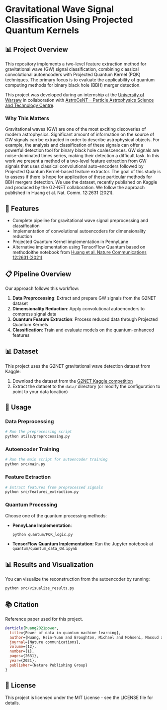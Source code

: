 # Gravitational Wave Signal Classification Using Projected Quantum Kernels

## 📊 Project Overview

This repository implements a two-level feature extraction method for gravitational wave (GW) signal classification, combining classical convolutional autoencoders with Projected Quantum Kernel (PQK) techniques. The primary focus is to evaluate the applicability of quantum computing methods for binary black hole (BBH) merger detection.

This project was developed during an internship at the [University of Warsaw](https://www.uw.edu.pl/) in collaboration with [AstroCeNT – Particle Astrophysics Science and Technology Centre](https://astrocent.camk.edu.pl/).

### Why This Matters

Gravitational waves (GW) are one of the most exciting discoveries of
modern astrophysics. Significant amount of information on the source of
GW signals can be extracted in order to describe astrophysical objects.
For example, the analysis and classification of these signals can offer
a powerful detection tool for binary black hole coalescences. GW signals
are noise-dominated times series, making their detection a difficult
task. In this work we present a method of a two-level feature extraction
from GW signals that uses classical convolutional auto-encoders followed
by Projected Quantum Kernel-based feature extractor. The goal of this
study is to assess if there is hope for application of these particular
methods for BBH mergers detection. We use the dataset, recently
published on Kaggle and produced by the G2-NET collaboration.
We follow the approach published in Huang et al. Nat. Comm. 12:2631 (2021).

## 🚀 Features

- Complete pipeline for gravitational wave signal preprocessing and classification
- Implementation of convolutional autoencoders for dimensionality reduction
- Projected Quantum Kernel implementation in PennyLane
- Alternative implementation using TensorFlow Quantum based on methodolthe notebook from [Huang et al. Nature Communications 12:2631 (2021)](https://www.nature.com/articles/s41467-021-22847-0)

## 📋 Pipeline Overview

Our approach follows this workflow:

1. **Data Preprocessing**: Extract and prepare GW signals from the G2NET dataset
2. **Dimensionality Reduction**: Apply convolutional autoencoders to compress signal data
3. **Quantum Feature Extraction**: Process reduced data through Projected Quantum Kernels
4. **Classification**: Train and evaluate models on the quantum-enhanced features

## 📊 Dataset

This project uses the G2NET gravitational wave detection dataset from Kaggle:

1. Download the dataset from the [G2NET Kaggle competition](https://www.kaggle.com/competitions/g2net-gravitational-wave-detection/overview)
2. Extract the dataset to the `data/` directory (or modify the configuration to point to your data location)

## 🔬 Usage

### Data Preprocessing

```bash
# Run the preprocessing script
python utils/preprocessing.py
```

### Autoencoder Training

```bash
# Run the main script for autoencoder training
python src/main.py
```

### Feature Extraction

```bash
# Extract features from preprocessed signals
python src/features_extraction.py
```

### Quantum Processing

Choose one of the quantum processing methods:

- **PennyLane Implementation**:
  ```bash
  python quantum/PQK_logic.py
  ```

- **TensorFlow Quantum Implementation**:
  Run the Jupyter notebook at `quantum/quantum_data_GW.ipynb`


## 📊 Results and Visualization

You can visualize the reconstruction from the autoencoder by running:

```bash
python src/visualize_results.py
```

## 📚 Citation

Reference paper used for this project.

```bibtex
@article{huang2021power,
  title={Power of data in quantum machine learning},
  author={Huang, Hsin-Yuan and Broughton, Michael and Mohseni, Masoud and Babbush, Ryan and Boixo, Sergio and Neven, Hartmut and McClean, Jarrod R},
  journal={Nature communications},
  volume={12},
  number={1},
  pages={2631},
  year={2021},
  publisher={Nature Publishing Group}
}
```

## 📄 License

This project is licensed under the MIT License - see the LICENSE file for details.
